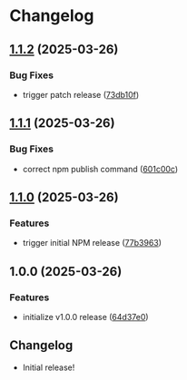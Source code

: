 # Changelog

## [1.1.2](https://github.com/benjamincharity/react-step-form/compare/v1.1.1...v1.1.2) (2025-03-26)


### Bug Fixes

* trigger patch release ([73db10f](https://github.com/benjamincharity/react-step-form/commit/73db10f9c979b69d556e6ce2733cb48e81fd27d8))

## [1.1.1](https://github.com/benjamincharity/react-step-form/compare/v1.1.0...v1.1.1) (2025-03-26)


### Bug Fixes

* correct npm publish command ([601c00c](https://github.com/benjamincharity/react-step-form/commit/601c00c787d2623fafbf43a1646acffddaa517fa))

## [1.1.0](https://github.com/benjamincharity/react-step-form/compare/v1.0.0...v1.1.0) (2025-03-26)


### Features

* trigger initial NPM release ([77b3963](https://github.com/benjamincharity/react-step-form/commit/77b3963c3ab6f19db054558dfdf7fe73799c02a5))

## 1.0.0 (2025-03-26)


### Features

* initialize v1.0.0 release ([64d37e0](https://github.com/benjamincharity/react-step-form/commit/64d37e014a15192fe663528f84253cee8e264934))

## Changelog

- Initial release!
